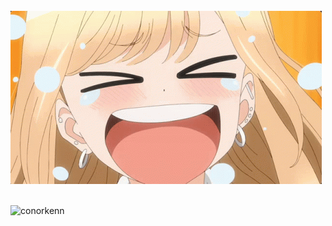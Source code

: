 <body>
    <br>
    <div align="left">
        <img src="assets\marin-kitagawa.gif">
    </div>
    <br>
    <p>
        <img align="left" src="https://github-readme-streak-stats.herokuapp.com/?user=conorkenn&theme=default" alt="conorkenn" />
    </p>
</body>
